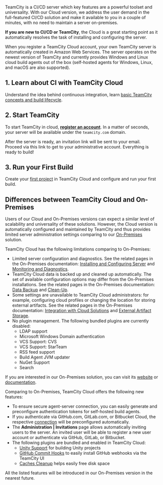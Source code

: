 [//]: # (title: Getting Started with TeamCity Cloud)
[//]: # (auxiliary-id: Getting Started with TeamCity Cloud)

TeamCity is a CI/CD server which key features are a powerful toolset and universality. With our Cloud version, we address the user demand in the full-featured CI/CD solution and make it available to you in a couple of minutes, with no need to maintain a server on-premises.

__If you are new to CI/CD or TeamCity__, the Cloud is a great starting point as it automatically resolves the task of installing and configuring the server.

When you register a TeamCity Cloud account, your own TeamCity server is automatically created in Amazon Web Services. The server operates on the newest version of TeamCity and currently provides Windows and Linux cloud build agents out of the box (self-hosted agents for Windows, Linux, and macOS are also supported).

## 1. Learn about CI with TeamCity Cloud

Understand the idea behind continuous integration, learn [basic TeamCity concepts and build lifecycle](continuous-integration-with-teamcity.md).

## 2. Start TeamCity

To start TeamCity in cloud, __[register an account](https://www.jetbrains.com/teamcity/cloud/)__. In a matter of seconds, your server will be available under the `teamcity.com` domain.

After the server is ready, an invitation link will be sent to your email. Proceed via this link to get to your administrative account. Everything is ready to build!

## 3. Run your First Build

Create your [first project](configure-and-run-your-first-build.md) in TeamCity Cloud and configure and run your first build.

## Differences between TeamCity Cloud and On-Premises

Users of our Cloud and On-Premises versions can expect a similar level of scalability and universality of these solutions. However, the Cloud version is automatically configured and maintained by TeamCity and thus provides limited server administration settings comparing to our [On-Premises](https://www.jetbrains.com/teamcity/) solution.

TeamCity Cloud has the following limitations comparing to On-Premises:
* Limited server configuration and diagnostics. See the related pages in the On-Premises documentation: [Installing and Configuring Server](https://www.jetbrains.com/help/teamcity/installing-and-configuring-the-teamcity-server.html) and [Monitoring and Diagnostics](https://www.jetbrains.com/help/teamcity/teamcity-monitoring-and-diagnostics.html).
* TeamCity Cloud data is backed up and cleaned up automatically. The set of available configuration options may differ from the On-Premises installations. See the related pages in the On-Premises documentation: [Data Backup](https://www.jetbrains.com/help/teamcity/teamcity-data-backup.html) and [Clean-Up](https://www.jetbrains.com/help/teamcity/clean-up.html).
* Some settings are unavailable to TeamCity Cloud administrators: for example, configuring cloud profiles or changing the location for storing external artifacts. See the related pages in the On-Premises documentation: [Integration with Cloud Solutions](https://www.jetbrains.com/help/teamcity/teamcity-integration-with-cloud-solutions.html) and [External Artifact Storage](https://www.jetbrains.com/help/teamcity/configuring-artifacts-storage.html#External+Artifacts+Storage).
* No plugin management. The following bundled plugins are currently disabled:
    * LDAP support
    * Microsoft Windows Domain authentication
    * VCS Support: CVS
    * VCS Support: StarTeam
    * RSS feed support
    * Build Agent JVM updater
    * NuGet Support
    * Search

If you are interested in our On-Premises solution, you can visit its [website](https://www.jetbrains.com/teamcity/) or [documentation](https://www.jetbrains.com/help/teamcity/teamcity-documentation.html).

Comparing to On-Premises, TeamCity Cloud offers the following new features:
* To ensure secure agent-server connection, you can easily generate and preconfigure authentication tokens for self-hosted build agents.
* If you authenticate via GitHub.com, GitLab.com, or Bitbucket Cloud, the respective [connection](integrating-teamcity-with-vcs-hosting-services.md#Configuring+Connections) will be preconfigured automatically.
* The __Administration | Invitations__ page allows automatically inviting users to the server. An invited user will be able to register a new user account or authenticate via GitHub, GitLab, or Bitbucket.
* The following plugins are bundled and enabled in TeamCity Cloud:
  * [Unity Support](https://plugins.jetbrains.com/plugin/11453-unity-support) for building Unity projects
  * [GitHub Commit Hooks](https://plugins.jetbrains.com/plugin/9179-github-commit-hooks) to easily install GitHub webhooks via the TeamCity UI
  * [Caches Cleanup](https://github.com/JetBrains/teamcity-caches-cleanup-plugin) helps easily free disk space

All the listed features will be introduced in our On-Premises version in the nearest future.
